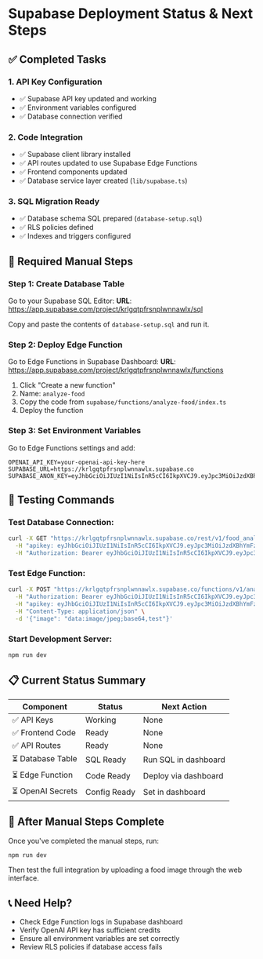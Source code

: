 # Supabase Deployment Status & Next Steps

## ✅ **Completed Tasks**

### 1. **API Key Configuration**
- ✅ Supabase API key updated and working
- ✅ Environment variables configured
- ✅ Database connection verified

### 2. **Code Integration** 
- ✅ Supabase client library installed
- ✅ API routes updated to use Supabase Edge Functions
- ✅ Frontend components updated
- ✅ Database service layer created (`lib/supabase.ts`)

### 3. **SQL Migration Ready**
- ✅ Database schema SQL prepared (`database-setup.sql`)
- ✅ RLS policies defined
- ✅ Indexes and triggers configured

## 🚀 **Required Manual Steps**

### Step 1: Create Database Table
Go to your Supabase SQL Editor:
**URL**: https://app.supabase.com/project/krlgqtpfrsnplwnnawlx/sql

Copy and paste the contents of `database-setup.sql` and run it.

### Step 2: Deploy Edge Function
Go to Edge Functions in Supabase Dashboard:
**URL**: https://app.supabase.com/project/krlgqtpfrsnplwnnawlx/functions

1. Click "Create a new function"
2. Name: `analyze-food`
3. Copy the code from `supabase/functions/analyze-food/index.ts`
4. Deploy the function

### Step 3: Set Environment Variables
Go to Edge Functions settings and add:
```
OPENAI_API_KEY=your-openai-api-key-here
SUPABASE_URL=https://krlgqtpfrsnplwnnawlx.supabase.co
SUPABASE_ANON_KEY=eyJhbGciOiJIUzI1NiIsInR5cCI6IkpXVCJ9.eyJpc3MiOiJzdXBhYmFzZSIsInJlZiI6ImtybGdxdHBmcnNucGx3bm5hd2x4Iiwicm9sZSI6ImFub24iLCJpYXQiOjE3NTI2MDkzNjgsImV4cCI6MjA2ODE4NTM2OH0.LmXcfkgwIWVRuFeGakOynCil66NRRfDzSFhPBNcjYo4
```

## 🧪 **Testing Commands**

### Test Database Connection:
```bash
curl -X GET "https://krlgqtpfrsnplwnnawlx.supabase.co/rest/v1/food_analyses?select=*&limit=1" \
  -H "apikey: eyJhbGciOiJIUzI1NiIsInR5cCI6IkpXVCJ9.eyJpc3MiOiJzdXBhYmFzZSIsInJlZiI6ImtybGdxdHBmcnNucGx3bm5hd2x4Iiwicm9sZSI6ImFub24iLCJpYXQiOjE3NTI2MDkzNjgsImV4cCI6MjA2ODE4NTM2OH0.LmXcfkgwIWVRuFeGakOynCil66NRRfDzSFhPBNcjYo4" \
  -H "Authorization: Bearer eyJhbGciOiJIUzI1NiIsInR5cCI6IkpXVCJ9.eyJpc3MiOiJzdXBhYmFzZSIsInJlZiI6ImtybGdxdHBmcnNucGx3bm5hd2x4Iiwicm9sZSI6ImFub24iLCJpYXQiOjE3NTI2MDkzNjgsImV4cCI6MjA2ODE4NTM2OH0.LmXcfkgwIWVRuFeGakOynCil66NRRfDzSFhPBNcjYo4"
```

### Test Edge Function:
```bash
curl -X POST "https://krlgqtpfrsnplwnnawlx.supabase.co/functions/v1/analyze-food" \
  -H "Authorization: Bearer eyJhbGciOiJIUzI1NiIsInR5cCI6IkpXVCJ9.eyJpc3MiOiJzdXBhYmFzZSIsInJlZiI6ImtybGdxdHBmcnNucGx3bm5hd2x4Iiwicm9sZSI6ImFub24iLCJpYXQiOjE3NTI2MDkzNjgsImV4cCI6MjA2ODE4NTM2OH0.LmXcfkgwIWVRuFeGakOynCil66NRRfDzSFhPBNcjYo4" \
  -H "apikey: eyJhbGciOiJIUzI1NiIsInR5cCI6IkpXVCJ9.eyJpc3MiOiJzdXBhYmFzZSIsInJlZiI6ImtybGdxdHBmcnNucGx3bm5hd2x4Iiwicm9sZSI6ImFub24iLCJpYXQiOjE3NTI2MDkzNjgsImV4cCI6MjA2ODE4NTM2OH0.LmXcfkgwIWVRuFeGakOynCil66NRRfDzSFhPBNcjYo4" \
  -H "Content-Type: application/json" \
  -d '{"image": "data:image/jpeg;base64,test"}'
```

### Start Development Server:
```bash
npm run dev
```

## 📋 **Current Status Summary**

| Component | Status | Next Action |
|-----------|--------|-------------|
| ✅ API Keys | Working | None |
| ✅ Frontend Code | Ready | None |
| ✅ API Routes | Ready | None |
| ⏳ Database Table | SQL Ready | Run SQL in dashboard |
| ⏳ Edge Function | Code Ready | Deploy via dashboard |
| ⏳ OpenAI Secrets | Config Ready | Set in dashboard |

## 🔄 **After Manual Steps Complete**

Once you've completed the manual steps, run:
```bash
npm run dev
```

Then test the full integration by uploading a food image through the web interface.

## 📞 **Need Help?**

- Check Edge Function logs in Supabase dashboard
- Verify OpenAI API key has sufficient credits
- Ensure all environment variables are set correctly
- Review RLS policies if database access fails